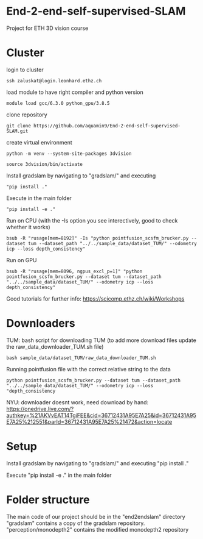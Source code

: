 # End-2-end-self-supervised-SLAM
Project for ETH 3D vision course

# Cluster

login to cluster
```shell
ssh zaluskat@login.leonhard.ethz.ch
```
load module to have right compiler and python version
```shell
module load gcc/6.3.0 python_gpu/3.8.5
```
clone repository
```shell
git clone https://github.com/aquamin9/End-2-end-self-supervised-SLAM.git
```
create virtual environment
```shell
python -m venv --system-site-packages 3dvision
```
```shell
source 3dvision/bin/activate
```
Install gradslam by navigating to "gradslam/" and executing 
```shell
"pip install ."
```
Execute in the main folder 
```shell
"pip install -e ." 
```

Run on CPU (with the -Is option you see interectively, good to check whether it works)
```shell
bsub -R "rusage[mem=8192]" -Is "python pointfusion_scsfm_brucker.py --dataset tum --dataset_path "../../sample_data/dataset_TUM/" --odometry icp --loss depth_consistency"
```

Run on GPU
```shell
bsub -R "rusage[mem=8096, ngpus_excl_p=1]" "python pointfusion_scsfm_brucker.py --dataset tum --dataset_path "../../sample_data/dataset_TUM/" --odometry icp --loss depth_consistency"
```

Good tutorials for further info:
https://scicomp.ethz.ch/wiki/Workshops



# Downloaders

TUM:
bash script for downloading TUM (to add more download files update the raw_data_downloader_TUM.sh file)
```shell
bash sample_data/dataset_TUM/raw_data_downloader_TUM.sh 
```
Running pointfusion file with the correct relative string to the data
```shell
python pointfusion_scsfm_brucker.py --dataset tum --dataset_path "../../sample_data/dataset_TUM/" --odometry icp --loss "depth_consistency
```

NYU:
downloader doesnt work, need download by hand:
https://onedrive.live.com/?authkey=%21AKVvEAT14TgiFEE&cid=36712431A95E7A25&id=36712431A95E7A25%212551&parId=36712431A95E7A25%21472&action=locate


# Setup

Install gradslam by navigating to "gradslam/" and executing "pip install ."

Execute "pip install -e ." in the main folder


# Folder structure

The main code of our project should be in the "end2endslam" directory
"gradslam" contains a copy of the gradslam repository.
"perception/monodepth2" contains the modified monodepth2 repository



